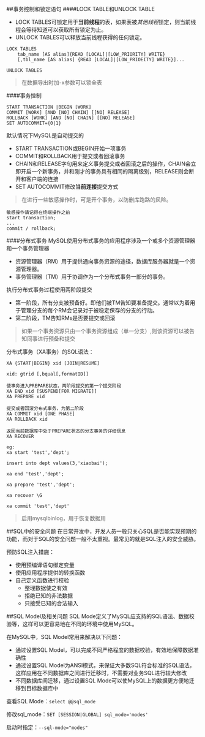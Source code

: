 ##事务控制和锁定语句
####LOCK TABLE和UNLOCK TABLE
- LOCK TABLES可锁定用于**当前线程**的表，如果表被*其他线程*锁定，则当前线程会等待知道可以获取所有锁定为止。
- UNLOCK TABLES可以释放当前线程获得的任何锁定。

```
LOCK TABLES
	tab_name [AS alias]{READ [LOCAL]|[LOW_PRIORITY] WRITE}
	[,tbl_name [AS alias] {READ [LOCAL]|[LOW_PRIOEITY] WRITE}]...
	
UNLOCK TABLES
```
>在数据导出时加-x参数可以锁全表

####事务控制
```
START TRANSACTION |BEGIN [WORK]
COMMIT [WORK] [AND [NO] CHAIN] [[NO] RELEASE]
ROLLBACK [WORK] [AND [NO] CHAIN] [[NO] RELEASE]
SET AUTOCOMMIT={0|1} 
```
默认情况下MySQL是自动提交的

- START TRANSACTION或BEGIN开始一项事务
- COMMIT和ROLLBACK用于提交或者回滚事务
- CHAIN和RELEASE字句用来定义事务提交或者回滚之后的操作，CHAIN会立即开启一个新事务，并和刚才的事务具有相同的隔离级别，RELEASE则会断开和客户端的连接
- SET AUTOCOMMIT修改**当前连接**提交方式

>在进行一些敏感操作时，可是开个事务，以防删库跑路的风险。

```
敏感操作请记得在终端操作之前
start transaction;
...
commit / rollback;

```

####分布式事务
MySQL使用分布式事务的应用程序涉及一个或多个资源管理器和一个事务管理器

- 资源管理器（RM）用于提供通向事务资源的途径，数据库服务器就是一个资源管理器。
- 事务管理器（TM）用于协调作为一个分布式事务一部分的事务。

执行分布式事务过程使用两阶段提交
- 第一阶段，所有分支被预备好。即他们被TM告知要准备提交。通常以为着用于管理分支的每个RM会记录对于被稳定保存的分支的行动。
- 第二阶段，TM告知RMs是否要提交或回滚

>如果一个事务资源只由一个事务资源组成（单一分支）,则该资源可以被告知同事进行预备和提交

分布式事务（XA事务）的SQL语法：

```
XA {START|BEGIN} xid [JOIN|RESUME]

xid: gtrid [,bqual[,formatID]]

使事务进入PREPARE状态，两阶段提交的第一个提交阶段
XA END xid [SUSPEND[FOR MIGRATE]]
XA PREPARE xid

提交或者回滚分布式事务，为第二阶段
XA COMMIT xid [ONE PHASE]
XA ROLLBACK xid

返回当前数据库中处于PREPARE状态的分支事务的详细信息
XA RECOVER

eg:
xa start 'test','dept';

insert into dept values(3,'xiaobai');

xa end 'test','dept';

xa prepare 'test','dept';

xa recover \G

xa commit 'test','dept'
```
>启用mysqlbinlog，用于恢复数据用

##SQL中的安全问题
在日常开发中，开发人员一般只关心SQL是否能实现预期的功能，而对于SQL的安全问题一般不太重视。最常见的就是SQL注入的安全威胁。

预防SQL注入措施：
- 使用预编译语句绑定变量
- 使用应用程序提供的转换函数
- 自己定义函数进行校验
	- 整理数据使之有效
	- 拒绝已知的非法数据
	- 只接受已知的合法输入

##SQL Model及相关问题
SQL Mode定义了MySQL应支持的SQL语法、数据校验等，这样可以更容易地在不同的环境中使用MySQL。

在MySQL中，SQL Model常用来解决以下问题：
- 通过设置SQL Model，可以完成不同严格程度的数据校验，有效地保障数据准确性
- 通过设置SQL Model为ANSI模式，来保证大多数SQL符合标准的SQL语法，这样应用在不同数据库之间进行迁移时，不需要对业务SQL进行较大修改
- 不同数据库间迁移，通过设置SQL Mode可以使MySQL上的数据更方便地迁移到目标数据库中

查看SQL Mode：`select @@sql_mode`

修改sql_mode：`SET [SESSION|GLOBAL] sql_mode='modes'`

启动时指定：`--sql-mode="modes"`


